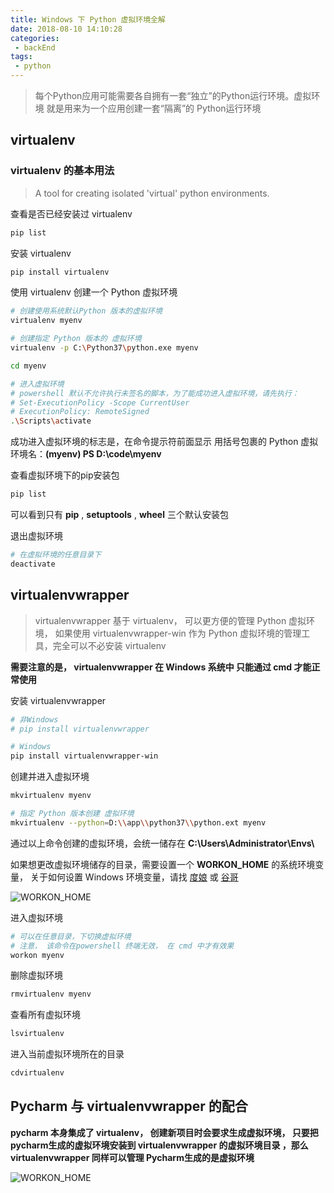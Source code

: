 ```yaml
---
title: Windows 下 Python 虚拟环境全解
date: 2018-08-10 14:10:28
categories:
 - backEnd
tags:
 - python
---
```


> 每个Python应用可能需要各自拥有一套“独立”的Python运行环境。虚拟环境 就是用来为一个应用创建一套“隔离”的 Python运行环境  

## virtualenv

### virtualenv 的基本用法

> A tool for creating isolated 'virtual' python environments.

查看是否已经安装过 virtualenv

```sh
pip list
```  

安装 virtualenv 

```sh
pip install virtualenv
```

使用 virtualenv 创建一个 Python 虚拟环境

```sh
# 创建使用系统默认Python 版本的虚拟环境
virtualenv myenv

# 创建指定 Python 版本的 虚拟环境
virtualenv -p C:\Python37\python.exe myenv

cd myenv

# 进入虚拟环境
# powershell 默认不允许执行未签名的脚本，为了能成功进入虚拟环境，请先执行：
# Set-ExecutionPolicy -Scope CurrentUser
# ExecutionPolicy: RemoteSigned
.\Scripts\activate

```

成功进入虚拟环境的标志是，在命令提示符前面显示 用括号包裹的 Python 虚拟环境名：**(myenv) PS D:\code\myenv**

查看虚拟环境下的pip安装包

```sh
pip list
```

可以看到只有 **pip** , **setuptools** , **wheel** 三个默认安装包

退出虚拟环境
```sh
# 在虚拟环境的任意目录下
deactivate
```

## virtualenvwrapper

> virtualenvwrapper 基于 virtualenv， 可以更方便的管理 Python 虚拟环境， 如果使用 virtualenvwrapper-win 作为 Python 虚拟环境的管理工具，完全可以不必安装 virtualenv

**需要注意的是， virtualenvwrapper 在 Windows 系统中 只能通过 cmd 才能正常使用**


安装 virtualenvwrapper

```sh
# 非Windows
# pip install virtualenvwrapper

# Windows
pip install virtualenvwrapper-win
```

创建并进入虚拟环境
```sh
mkvirtualenv myenv

# 指定 Python 版本创建 虚拟环境
mkvirtualenv --python=D:\\app\\python37\\python.ext myenv
```

通过以上命令创建的虚拟环境，会统一储存在 **C:\Users\Administrator\Envs\\** 

如果想更改虚拟环境储存的目录，需要设置一个 **WORKON_HOME** 的系统环境变量， 关于如何设置 Windows 环境变量，请找 [度娘](https://www.baidu.com "百度") 或 [谷哥](https://www.google.com.hk "谷歌")  

![WORKON_HOME](http://upload-images.jianshu.io/upload_images/12493822-c7037731f61af48a.JPG?imageMogr2/auto-orient/strip%7CimageView2/2/w/1240 "WORKON_HOME")


进入虚拟环境
```sh
# 可以在任意目录，下切换虚拟环境
# 注意， 该命令在powershell 终端无效， 在 cmd 中才有效果
workon myenv
```

删除虚拟环境

```sh
rmvirtualenv myenv
```

查看所有虚拟环境

```sh
lsvirtualenv
```

进入当前虚拟环境所在的目录

```sh
cdvirtualenv
```


## Pycharm 与 virtualenvwrapper 的配合


**pycharm 本身集成了 virtualenv， 创建新项目时会要求生成虚拟环境， 只要把pycharm生成的虚拟环境安装到 virtualenvwrapper 的虚拟环境目录 ，那么 virtualenvwrapper 同样可以管理 Pycharm生成的是虚拟环境**  

![WORKON_HOME](http://upload-images.jianshu.io/upload_images/12493822-1fdaa9871675a5ed.JPG?imageMogr2/auto-orient/strip%7CimageView2/2/w/1240 "WORKON_HOME")
